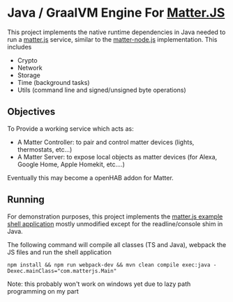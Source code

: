 
# Java / GraalVM Engine For [Matter.JS](https://github.com/project-chip/matter.js)

This project implements the native runtime dependencies in Java needed to run a [matter.js](https://github.com/project-chip/matter.js) service, similar to the [matter-node.js](https://github.com/project-chip/matter.js/tree/main/packages/matter-node.js) implementation.  This includes

* Crypto
* Network
* Storage
* Time (background tasks)
* Utils (command line and signed/unsigned byte operations)
 
##  Objectives

To Provide a working service which acts as:

* A Matter Controller: to pair and control matter devices (lights, thermostats, etc...)
* A Matter Server: to expose local objects as matter devices (for Alexa, Google Home, Apple Homekit, etc....)

Eventually this may become a openHAB addon for Matter.

## Running
For demonstration purposes, this project implements the [matter.js example shell application](https://github.com/project-chip/matter.js/tree/main/packages/matter-node-shell.js) mostly unmodified except for the readline/console shim in Java.

The following command will compile all classes (TS and Java), webpack the JS files and run the shell application 

`npm install && npm run webpack-dev && mvn clean compile exec:java -Dexec.mainClass="com.matterjs.Main"`

Note: this probably won't work on windows yet due to lazy path programming on my part